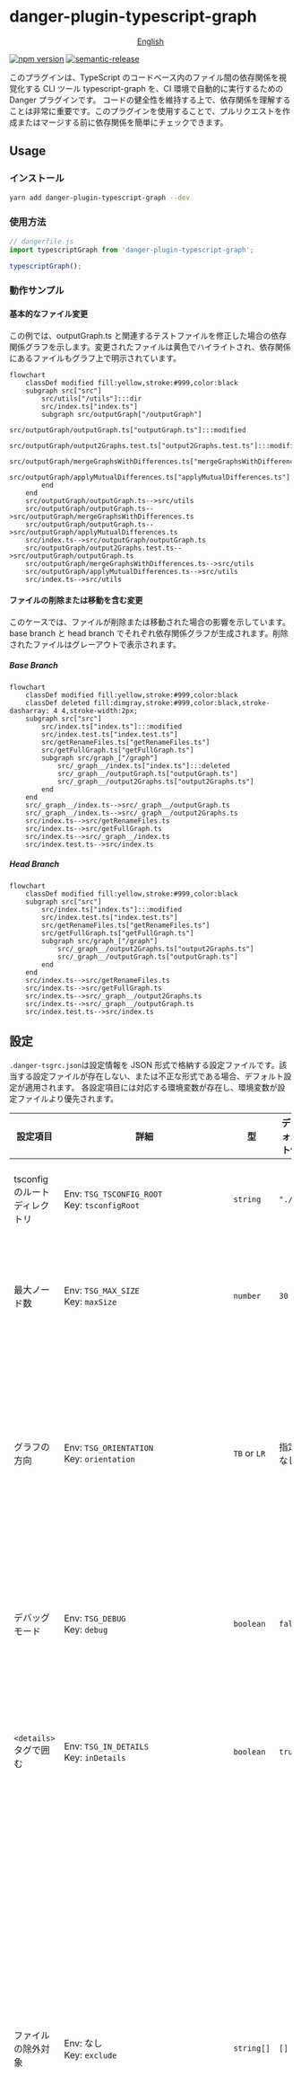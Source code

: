 # danger-plugin-typescript-graph

<p align="center">
  <a href="../README.md">English</a> 
</p>

[![npm version](https://badge.fury.io/js/danger-plugin-typescript-graph.svg)](https://badge.fury.io/js/danger-plugin-typescript-graph)
[![semantic-release](https://img.shields.io/badge/%20%20%F0%9F%93%A6%F0%9F%9A%80-semantic--release-e10079.svg)](https://github.com/semantic-release/semantic-release)

このプラグインは、TypeScript のコードベース内のファイル間の依存関係を視覚化する CLI ツール typescript-graph を、CI 環境で自動的に実行するための Danger プラグインです。
コードの健全性を維持する上で、依存関係を理解することは非常に重要です。このプラグインを使用することで、プルリクエストを作成またはマージする前に依存関係を簡単にチェックできます。

## Usage

### インストール

```sh
yarn add danger-plugin-typescript-graph --dev
```

### 使用方法

```js
// dangerfile.js
import typescriptGraph from 'danger-plugin-typescript-graph';

typescriptGraph();
```

### 動作サンプル

#### 基本的なファイル変更

この例では、outputGraph.ts と関連するテストファイルを修正した場合の依存関係グラフを示します。変更されたファイルは黄色でハイライトされ、依存関係にあるファイルもグラフ上で明示されています。

```mermaid
flowchart
    classDef modified fill:yellow,stroke:#999,color:black
    subgraph src["src"]
        src/utils["/utils"]:::dir
        src/index.ts["index.ts"]
        subgraph src/outputGraph["/outputGraph"]
            src/outputGraph/outputGraph.ts["outputGraph.ts"]:::modified
            src/outputGraph/output2Graphs.test.ts["output2Graphs.test.ts"]:::modified
            src/outputGraph/mergeGraphsWithDifferences.ts["mergeGraphsWithDifferences.ts"]
            src/outputGraph/applyMutualDifferences.ts["applyMutualDifferences.ts"]
        end
    end
    src/outputGraph/outputGraph.ts-->src/utils
    src/outputGraph/outputGraph.ts-->src/outputGraph/mergeGraphsWithDifferences.ts
    src/outputGraph/outputGraph.ts-->src/outputGraph/applyMutualDifferences.ts
    src/index.ts-->src/outputGraph/outputGraph.ts
    src/outputGraph/output2Graphs.test.ts-->src/outputGraph/outputGraph.ts
    src/outputGraph/mergeGraphsWithDifferences.ts-->src/utils
    src/outputGraph/applyMutualDifferences.ts-->src/utils
    src/index.ts-->src/utils
```

#### ファイルの削除または移動を含む変更

このケースでは、ファイルが削除または移動された場合の影響を示しています。base branch と head branch でそれぞれ依存関係グラフが生成されます。削除されたファイルはグレーアウトで表示されます。

##### Base Branch

```mermaid
flowchart
    classDef modified fill:yellow,stroke:#999,color:black
    classDef deleted fill:dimgray,stroke:#999,color:black,stroke-dasharray: 4 4,stroke-width:2px;
    subgraph src["src"]
        src/index.ts["index.ts"]:::modified
        src/index.test.ts["index.test.ts"]
        src/getRenameFiles.ts["getRenameFiles.ts"]
        src/getFullGraph.ts["getFullGraph.ts"]
        subgraph src/graph_["/graph"]
            src/_graph__/index.ts["index.ts"]:::deleted
            src/_graph__/outputGraph.ts["outputGraph.ts"]
            src/_graph__/output2Graphs.ts["output2Graphs.ts"]
        end
    end
    src/_graph__/index.ts-->src/_graph__/outputGraph.ts
    src/_graph__/index.ts-->src/_graph__/output2Graphs.ts
    src/index.ts-->src/getRenameFiles.ts
    src/index.ts-->src/getFullGraph.ts
    src/index.ts-->src/_graph__/index.ts
    src/index.test.ts-->src/index.ts
```

##### Head Branch

```mermaid
flowchart
    classDef modified fill:yellow,stroke:#999,color:black
    subgraph src["src"]
        src/index.ts["index.ts"]:::modified
        src/index.test.ts["index.test.ts"]
        src/getRenameFiles.ts["getRenameFiles.ts"]
        src/getFullGraph.ts["getFullGraph.ts"]
        subgraph src/graph_["/graph"]
            src/_graph__/output2Graphs.ts["output2Graphs.ts"]
            src/_graph__/outputGraph.ts["outputGraph.ts"]
        end
    end
    src/index.ts-->src/getRenameFiles.ts
    src/index.ts-->src/getFullGraph.ts
    src/index.ts-->src/_graph__/output2Graphs.ts
    src/index.ts-->src/_graph__/outputGraph.ts
    src/index.test.ts-->src/index.ts
```

## 設定

`.danger-tsgrc.json`は設定情報を JSON 形式で格納する設定ファイルです。該当する設定ファイルが存在しない、または不正な形式である場合、デフォルト設定が適用されます。
各設定項目には対応する環境変数が存在し、環境変数が設定ファイルより優先されます。

| 設定項目                      | 詳細                                                                              | 型           | デフォルト値 | 説明                                                                                                                                                                                                                                                                           |
| ----------------------------- | --------------------------------------------------------------------------------- | ------------ | ------------ | ------------------------------------------------------------------------------------------------------------------------------------------------------------------------------------------------------------------------------------------------------------------------------ |
| tsconfig のルートディレクトリ | Env: `TSG_TSCONFIG_ROOT`<br>Key: `tsconfigRoot`                                   | `string`     | `"./"`       | tsconfig を探索するディレクトリ情報を指定します。                                                                                                                                                                                                                              |
| 最大ノード数                  | Env: `TSG_MAX_SIZE`<br>Key: `maxSize`                                             | `number`     | `30`         | 変更ファイル数が多い場合にグラフの表示を抑止する値を指定します。                                                                                                                                                                                                               |
| グラフの方向                  | Env: `TSG_ORIENTATION`<br>Key: `orientation`                                      | `TB` or `LR` | 指定なし     | グラフの方向（`TB`または`LR`）を指定します。ただし、Mermaid は指定された方向と逆向きのグラフを出力する場合があります。                                                                                                                                                         |
| デバッグモード                | Env: `TSG_DEBUG`<br>Key: `debug`                                                  | `boolean`    | `false`      | デバッグモードを有効にするか指定します。デバッグモードではログを出力します。                                                                                                                                                                                                   |
| `<details>`タグで囲む         | Env: `TSG_IN_DETAILS`<br>Key: `inDetails`                                         | `boolean`    | `true`       | Mermaid を `<details>` タグで囲み折りたたむかどうかを指定します。                                                                                                                                                                                                              |
| ファイルの除外対象            | Env: なし<br>Key: `exclude`                                                       | `string[]`   | `[]`         | グラフから除外するファイルを指定します。ファイルやディレクトリのパスが指定された文字列に部分一致する場合、それらのファイルやディレクトリを依存関係グラフから除外します。ただし、指定されたファイルが変更対象となった場合、そのファイルは除外されず依存関係グラフに含まれます。 |
| index.ts 依存ファイルを表示   | Env: `TSG_INCLUDE_INDEX_FILE_DEPENDENCIES`<br>Key: `includeIndexFileDependencies` | `boolean`    | `false`      | 変更対象のファイルが同階層の index.ts から参照されている場合、その依存ファイルも表示するかどうかを指定します。                                                                                                                                                                 |

## Changelog

See the GitHub [release history](https://github.com/ysk8hori/danger-plugin-typescript-graph/releases).

## Contributing

See [CONTRIBUTING.md](CONTRIBUTING.md).
